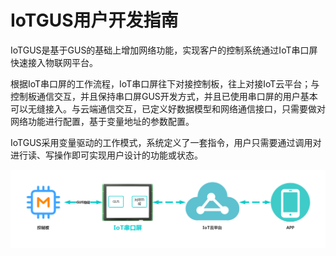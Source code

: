 # IoTGUS用户开发指南

  
IoTGUS是基于GUS的基础上增加网络功能，实现客户的控制系统通过IoT串口屏快速接入物联网平台。‌

根据IoT串口屏的工作流程，IoT串口屏往下对接控制板，往上对接IoT云平台；与控制板通信交互，并且保持串口屏GUS开发方式，并且已使用串口屏的用户基本可以无缝接入。与云端通信交互，已定义好数据模型和网络通信接口，只需要做对网络功能进行配置，基于变量地址的参数配置。‌

IoTGUS采用变量驱动的工作模式，系统定义了一套指令，用户只需要通过调用对进行读、写操作即可实现用户设计的功能或状态。

![](../../.gitbook/assets/iot-chuan-kou-ping-.jpg)

